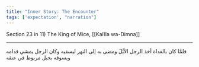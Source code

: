 ```yaml
---
title: "Inner Story: The Encounter"
tags: ['expectation', "narration"]
---
```


 Section 23 in 11) The King of Mice, [[Kalīla wa-Dimna]]

---
فلمَّا كان بالغداة أخذ الرجل الأيَّلَ ومضى به إلى النهر ليسقيه وكان الرجل يمشي قدامه ويسوقه بحبل مربوط في عنقه
